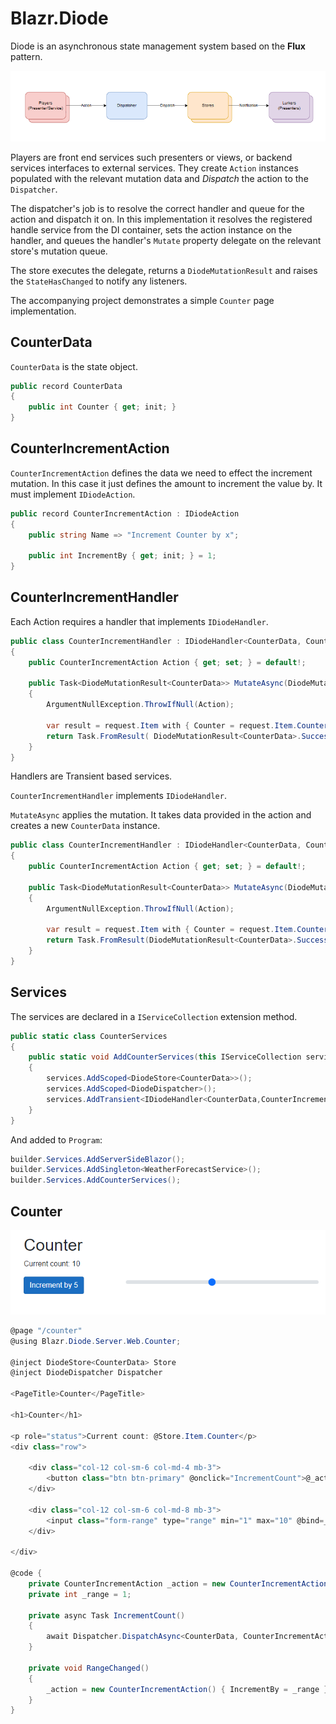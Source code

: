 # Blazr.Diode

Diode is an asynchronous state management system based on the **Flux** pattern.


![Diode Data Flow](./images/diode-dataflow.png)


Players are front end services such presenters or views, or backend services interfaces to external services.  They create `Action` instances populated with the relevant mutation data and *Dispatch* the action to the `Dispatcher`.

The dispatcher's job is to resolve the correct handler and queue for the action and dispatch it on.  In this implementation it resolves the registered handle service from the DI container, sets the action instance on the handler, and queues the handler's `Mutate` property delegate on the relevant store's mutation queue.

The store executes the delegate, returns a `DiodeMutationResult` and raises the `StateHasChanged` to notify any listeners.


The accompanying project demonstrates a simple  `Counter` page implementation.

## CounterData

`CounterData` is the state object.

```csharp
public record CounterData
{
    public int Counter { get; init; }
}
```

## CounterIncrementAction

`CounterIncrementAction` defines the data we need to effect the increment mutation.  In this case it just defines the amount to increment the value by.  It must implement `IDiodeAction`.  

```csharp
public record CounterIncrementAction : IDiodeAction
{
    public string Name => "Increment Counter by x";

    public int IncrementBy { get; init; } = 1;    
}
```

## CounterIncrementHandler

Each Action requires a handler that implements `IDiodeHandler`.

```csharp
public class CounterIncrementHandler : IDiodeHandler<CounterData, CounterIncrementAction>
{
    public CounterIncrementAction Action { get; set; } = default!;

    public Task<DiodeMutationResult<CounterData>> MutateAsync(DiodeMutationRequest<CounterData> request)
    {
        ArgumentNullException.ThrowIfNull(Action);

        var result = request.Item with { Counter = request.Item.Counter + Action.IncrementBy };
        return Task.FromResult( DiodeMutationResult<CounterData>.Success(result));
    }
}
```

Handlers are Transient based services.

`CounterIncrementHandler` implements `IDiodeHandler`.

`MutateAsync` applies the mutation.  It takes data provided in the action and creates a new `CounterData` instance.

```csharp
public class CounterIncrementHandler : IDiodeHandler<CounterData, CounterIncrementAction>
{
    public CounterIncrementAction Action { get; set; } = default!;

    public Task<DiodeMutationResult<CounterData>> MutateAsync(DiodeMutationRequest<CounterData> request)
    {
        ArgumentNullException.ThrowIfNull(Action);

        var result = request.Item with { Counter = request.Item.Counter + Action.IncrementBy };
        return Task.FromResult(DiodeMutationResult<CounterData>.Success(result));
    }
}
```

## Services

The services are declared in a `IServiceCollection` extension method.

```csharp
public static class CounterServices
{
    public static void AddCounterServices(this IServiceCollection services)
    {
        services.AddScoped<DiodeStore<CounterData>>();
        services.AddScoped<DiodeDispatcher>();
        services.AddTransient<IDiodeHandler<CounterData,CounterIncrementAction>, CounterIncrementHandler>();
    }
}
```

And added to `Program`:

```csharp
builder.Services.AddServerSideBlazor();
builder.Services.AddSingleton<WeatherForecastService>();
builder.Services.AddCounterServices();
```

## Counter

![Counter](./images/counter.png)

```csharp
@page "/counter"
@using Blazr.Diode.Server.Web.Counter;

@inject DiodeStore<CounterData> Store
@inject DiodeDispatcher Dispatcher

<PageTitle>Counter</PageTitle>

<h1>Counter</h1>

<p role="status">Current count: @Store.Item.Counter</p>
<div class="row">

    <div class="col-12 col-sm-6 col-md-4 mb-3">
        <button class="btn btn-primary" @onclick="IncrementCount">@_action.Name</button>
    </div>

    <div class="col-12 col-sm-6 col-md-8 mb-3">
        <input class="form-range" type="range" min="1" max="10" @bind=_range @bind:after="this.RangeChanged" />
    </div>

</div>

@code {
    private CounterIncrementAction _action = new CounterIncrementAction() { IncrementBy = 1 };
    private int _range = 1;

    private async Task IncrementCount()
    {
        await Dispatcher.DispatchAsync<CounterData, CounterIncrementAction>(_action);
    }

    private void RangeChanged()
    {
        _action = new CounterIncrementAction() { IncrementBy = _range };
    }
}
```